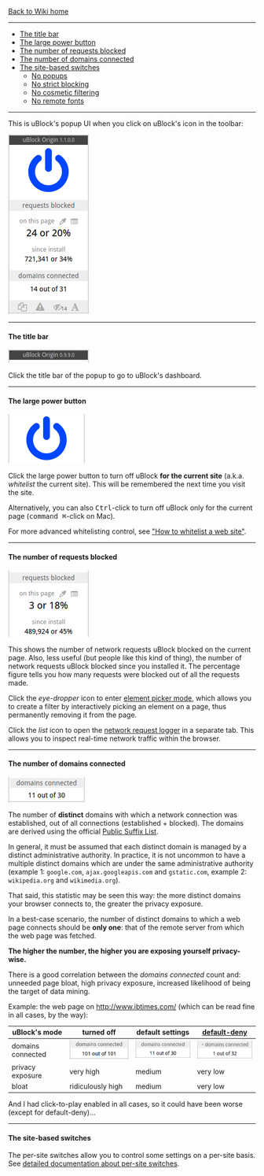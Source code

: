 [Back to Wiki home](https://github.com/gorhill/uBlock/wiki)

***

- [The title bar](https://github.com/gorhill/uBlock/wiki/Quick-guide:-popup-user-interface#the-title-bar)
- [The large power button](https://github.com/gorhill/uBlock/wiki/Quick-guide:-popup-user-interface#the-large-power-button)
- [The number of requests blocked](https://github.com/gorhill/uBlock/wiki/Quick-guide:-popup-user-interface#the-number-of-requests-blocked)
- [The number of domains connected](https://github.com/gorhill/uBlock/wiki/Quick-guide:-popup-user-interface#the-number-of-domains-connected)
- [The site-based switches](https://github.com/gorhill/uBlock/wiki/Quick-guide:-popup-user-interface#the-site-based-switches)
    - [No popups](#no-popups)
    - [No strict blocking](#no-strict-blocking)
    - [No cosmetic filtering](#no-cosmetic-filtering)
    - [No remote fonts](#no-remote-fonts)

***

This is uBlock's popup UI when you click on uBlock's icon in the toolbar:

![Popup UI](https://raw.githubusercontent.com/gorhill/uBlock/master/doc/img/popup-1.png)

***

#### The title bar

![Popup UI](https://raw.githubusercontent.com/gorhill/uBlock/master/doc/img/popup-1a.png)

Click the title bar of the popup to go to uBlock's dashboard.

***

#### The large power button

![Popup UI](https://raw.githubusercontent.com/gorhill/uBlock/master/doc/img/popup-1b.png)

Click the large power button to turn off uBlock **for the current site** (a.k.a. _whitelist_ the current site). This will be remembered the next time you visit the site.

Alternatively, you can also <kbd>Ctrl</kbd>-click to turn off uBlock only for the current page (<kbd>command ⌘</kbd>-click on Mac).

For more advanced whitelisting control, see ["How to whitelist a web site"](https://github.com/gorhill/uBlock/wiki/How-to-whitelist-a-web-site).

***

#### The number of requests blocked

![Popup UI](https://raw.githubusercontent.com/gorhill/uBlock/master/doc/img/popup-1c.png)

This shows the number of network requests uBlock blocked on the current page. Also, less useful (but people like this kind of thing), the number of network requests uBlock blocked since you installed it. The percentage figure tells you how many requests were blocked out of all the requests made.

Click the _eye-dropper_ icon to enter [element picker mode](https://github.com/gorhill/uBlock/wiki/Element-picker), which allows you to create a filter by interactively picking an element on a page, thus permanently removing it from the page.

Click the _list_ icon to open the [network request logger](https://github.com/gorhill/uBlock/wiki/The-logger) in a separate tab. This allows you to inspect real-time network traffic within the browser.

***

#### The number of domains connected

![Popup UI](https://raw.githubusercontent.com/gorhill/uBlock/master/doc/img/popup-1d.png)

The number of **distinct** domains with which a network connection was established, out of all connections (established + blocked). The domains are derived using the official [Public Suffix List](https://publicsuffix.org/).

In general, it must be assumed that each distinct domain is managed by a distinct administrative authority. In practice, it is not uncommon to have a multiple distinct domains which are under the same administrative authority (example 1: `google.com`, `ajax.googleapis.com` and `gstatic.com`, example 2: `wikipedia.org` and `wikimedia.org`).

That said, this statistic may be seen this way: the more distinct domains your browser connects to, the greater the privacy exposure.

In a best-case scenario, the number of distinct domains to which a web page connects should be **only one**:  that of the remote server from which the web page was fetched.

**The higher the number, the higher you are exposing yourself privacy-wise.**

There is a good correlation between the _domains connected_ count and: unneeded page bloat, high privacy exposure, increased likelihood of being the target of data mining.

Example: the web page on <http://www.ibtimes.com/> (which can be read fine in all cases, by the way):

 uBlock's mode | turned off | default settings | [default-deny](https://github.com/gorhill/uBlock/wiki/Dynamic-filtering)
--- | --- | --- | ---
domains connected | ![](https://raw.githubusercontent.com/gorhill/uBlock/master/doc/img/popup-1e.png) | ![](https://raw.githubusercontent.com/gorhill/uBlock/master/doc/img/popup-1d.png) | ![](https://raw.githubusercontent.com/gorhill/uBlock/master/doc/img/popup-1f.png)
privacy exposure | very high | medium | very low
bloat | ridiculously high | medium | very low

And I had click-to-play enabled in all cases, so it could have been worse (except for default-deny)...

***

#### The site-based switches

The per-site switches allow you to control some settings on a per-site basis. See [detailed documentation about per-site switches](https://github.com/gorhill/uBlock/wiki/Per-site-switches).